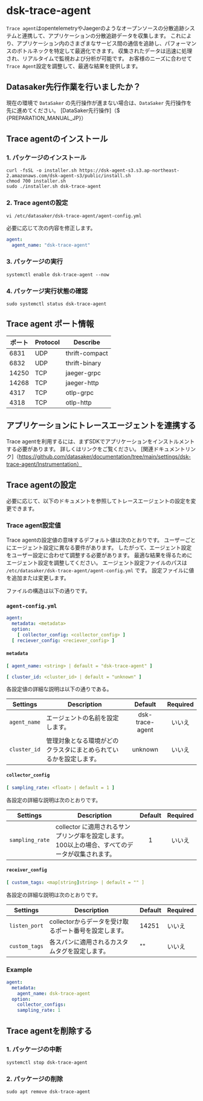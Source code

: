 # dsk-trace-agent

`Trace agent`はopentelemetryやJaegerのようなオープンソースの分散追跡システムと連携して、アプリケーションの分散追跡データを収集します。
これにより、アプリケーション内のさまざまなサービス間の通信を追跡し、パフォーマンスのボトルネックを特定して最適化できます。
収集されたデータは迅速に処理され、リアルタイムで監視および分析が可能です。
お客様のニーズに合わせて`Trace Agent`設定を調整して、最適な結果を提供します。

## Datasaker先行作業を行いましたか？

現在の環境で `DataSaker` の先行操作が進まない場合は、`DataSaker` 先行操作を先に進めてください。 [DataSaker先行操作]（$ {PREPARATION_MANUAL_JP}）

## Trace agentのインストール

### 1. パッケージのインストール

<!--
example API Key : VAR_GLOBAL_APIKEY=1234567890abcdef1234567890abcdef
 -->
``` shell
curl -fsSL -o installer.sh https://dsk-agent-s3.s3.ap-northeast-2.amazonaws.com/dsk-agent-s3/public/install.sh
chmod 700 installer.sh
sudo ./installer.sh dsk-trace-agent
```
### 2. Trace agentの設定
```shell
vi /etc/datasaker/dsk-trace-agent/agent-config.yml
```
必要に応じて次の内容を修正します。
```yaml
agent:
  agent_name: "dsk-trace-agent"
```
### 3. パッケージの実行
```shell
systemctl enable dsk-trace-agent --now
```
### 4. パッケージ実行状態の確認
```shell
sudo systemctl status dsk-trace-agent
```
## Trace agent ポート情報

|ポート| Protocol | Describe |
|-------|----------|----------------|
| 6831 | UDP | thrift-compact |
| 6832 | UDP | thrift-binary |
| 14250 | TCP | jaeger-grpc |
| 14268 | TCP | jaeger-http |
| 4317 | TCP | otlp-grpc |
| 4318 | TCP | otlp-http |

## アプリケーションにトレースエージェントを連携する

Trace agentを利用するには、まずSDKでアプリケーションをインストルメントする必要があります。
詳しくはリンクをご覧ください。
[関連ドキュメントリンク]（https://github.com/datasaker/documentation/tree/main/settings/dsk-trace-agent/Instrumentation）

## Trace agentの設定

必要に応じて、以下のドキュメントを参照してトレースエージェントの設定を変更できます。

### Trace agent設定値

Trace agentの設定値の意味するデフォルト値は次のとおりです。
ユーザーごとにエージェント設定に異なる要件があります。
したがって、エージェント設定をユーザー設定に合わせて調整する必要があります。
最適な結果を得るためにエージェント設定を調整してください。
エージェント設定ファイルのパスは `/etc/datasaker/dsk-trace-agent/agent-config.yml` です。
設定ファイルに値を追加または変更します。

ファイルの構造は以下の通りです。

### `agent-config.yml`
```yaml
agent:
  metadata: <metadata>
  option:
    [ collector_config: <collector_config> ]
  [ reciever_config: <reciever_config> ]
```
#### `metadata`
```yaml
[ agent_name: <string> | default = "dsk-trace-agent" ]

[ cluster_id: <cluster_id> | default = "unknown" ]
```
各設定値の詳細な説明は以下の通りである。

| **Settings** | **Description** | **Default** | **Required** |
| -------------------------- | ---------------------------------------------------------------------------------------------------- | :---------: | :----------: |
| `agent_name` |エージェントの名前を設定します。 | dsk-trace-agent |いいえ
| `cluster_id` |管理対象となる環境がどのクラスタにまとめられているかを設定します。 | unknown |いいえ

#### `collector_config`
```yaml
[ sampling_rate: <float> | default = 1 ]
```
各設定の詳細な説明は次のとおりです。

| **Settings** | **Description** | **Default** | **Required** |
| -------------------------- | ---------------------------------------------------------------------------------------------------- | :---------: | :----------: |
| `sampling_rate` | collector に適用されるサンプリング率を設定します。 100以上の場合、すべてのデータが収集されます。 | 1 |いいえ

#### `receiver_config`
```yaml
[ custom_tags: <map[string]string> | default = "" ]
```
各設定の詳細な説明は次のとおりです。

| **Settings** | **Description** | **Default** | **Required** |
| -------------------------- | ---------------------------------------------------------------------------------------------------- | ----------- | ------------ |
| `listen_port` | collectorからデータを受け取るポート番号を設定します。 | 14251 |いいえ
| `custom_tags` |各スパンに適用されるカスタムタグを設定します。 | "" |いいえ

### Example
```yaml
agent:
  metadata:
    agent_name: dsk-trace-agent 
  option:
    collector_configs:
    sampling_rate: 1
```
## Trace agentを削除する

### 1. パッケージの中断
```shell
systemctl stop dsk-trace-agent
```
### 2. パッケージの削除
```shell
sudo apt remove dsk-trace-agent
```
